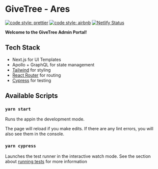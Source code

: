# GiveTree - Ares

[![code style: prettier](https://img.shields.io/badge/code_style-prettier-ff69b4.svg?style=flat-square)](https://github.com/prettier/prettier)
[![code style: airbnb](https://img.shields.io/badge/code%20style-airbnb-blue.svg)](https://github.com/airbnb/javascript)
[![Netlify Status](https://api.netlify.com/api/v1/badges/d23f9a94-9de7-4e34-9bc8-1c2cde25c18f/deploy-status)](https://app.netlify.com/sites/givetree-admin/deploys)

**Welcome to the GiveTree Admin Portal!**

## Tech Stack

- Next.js for UI Templates
- Apollo + GraphQL for state management
- [Tailwind](https://tailwindcss.com/) for styling
- [React Router](https://v5.reactrouter.com/) for routing
- [Cypress](https://docs.cypress.io/) for testing

## Available Scripts

### `yarn start`

Runs the appin the development mode.

The page will reload if you make edits. If there are any lint errors, you will also see them in the console.

### `yarn cypress`

Launches the test runner in the interactive watch mode. See the section about [running tests](https://nextjs.org/docs/testing) for more information
